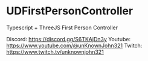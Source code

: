 # UDFirstPersonController
 
 Typescript + ThreeJS  First Person Controller

 Discord: https://discord.gg/S6TKAjDn3y
 Youtube: https://www.youtube.com/@unKnownJohn321
 Twitch:  https://www.twitch.tv/unknownjohn321 